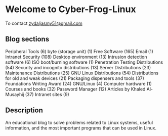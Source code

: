 # Welcome to Cyber-Frog-Linux

To contact zydaljasmy51@gmail.com

## Blog sections

Peripheral Tools (6)
byte (storage unit) (1)
Free Software (165)
Email (1)
Intranet Security (108)
Desktop environment (13)
Intrusion detection software (6)
ISO boot/burning software (1)
Penetration Testing Distributions (54)
Security and incognito distributions (13)
Server Distributions (23)
Maintenance Distributions (25)
GNU Linux Distributions (54)
Distributions for old and weak devices (21)
Packaging dispensers and tools (37)
Foundations Writing Award (24)
GNU/Linux (4)
Computer hardware (1)
Courses and books (32)
Password Manager (12)
Articles by Khaled Al-Musayhij (37)
Intranet sites (9)



## Description

 An educational blog to solve problems related to Linux systems, useful information, and the most important programs that can be used in Linux.

